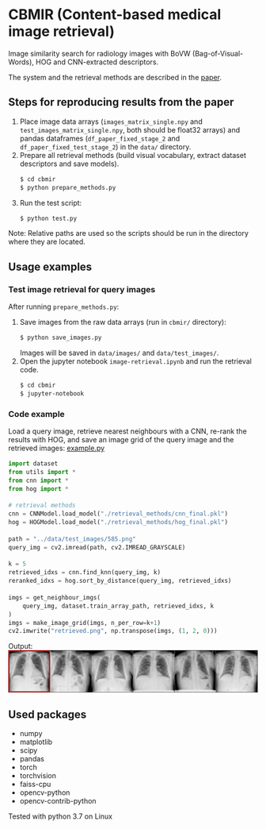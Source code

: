 # CBMIR (Content-based medical image retrieval)
Image similarity search for radiology images with BoVW (Bag-of-Visual-Words), HOG and CNN-extracted descriptors.

The system and the retrieval methods are described in the [paper](https://raw.githubusercontent.com/dbarac/cbmir/main/cbmir-paper.pdf?token=AINDYDCPXH53KFWRFFQPBDDBHJWIE).

## Steps for reproducing results from the paper
1. Place image data arrays (`images_matrix_single.npy` and `test_images_matrix_single.npy`, both should be
   float32 arrays) and pandas dataframes (`df_paper_fixed_stage_2` and `df_paper_fixed_test_stage_2`)
   in the `data/` directory.
2. Prepare all retrieval methods (build visual vocabulary, extract dataset descriptors and save models).
   ```bash
   $ cd cbmir
   $ python prepare_methods.py
   ```
3. Run the test script:
   ```bash
   $ python test.py
   ```
Note: Relative paths are used so the scripts should be run in the directory where they are located.

## Usage examples
### Test image retrieval for query images
After running `prepare_methods.py`:
1. Save images from the raw data arrays (run in `cbmir/` directory):
   ```bash
   $ python save_images.py
   ```
   Images will be saved in `data/images/` and `data/test_images/`.
2. Open the jupyter notebook `image-retrieval.ipynb` and run the retrieval code.
   ```bash
   $ cd cbmir
   $ jupyter-notebook
   ```
### Code example
Load a query image, retrieve nearest neighbours with a CNN, re-rank the results with HOG,
and save an image grid of the query image and the retrieved images: [example.py](./cbmir/example.py)
```python
import dataset
from utils import *
from cnn import *
from hog import *

# retrieval methods
cnn = CNNModel.load_model("./retrieval_methods/cnn_final.pkl")
hog = HOGModel.load_model("./retrieval_methods/hog_final.pkl")

path = "../data/test_images/585.png"
query_img = cv2.imread(path, cv2.IMREAD_GRAYSCALE)

k = 5
retrieved_idxs = cnn.find_knn(query_img, k)
reranked_idxs = hog.sort_by_distance(query_img, retrieved_idxs)

imgs = get_neighbour_imgs(
    query_img, dataset.train_array_path, retrieved_idxs, k
)
imgs = make_image_grid(imgs, n_per_row=k+1)
cv2.imwrite("retrieved.png", np.transpose(imgs, (1, 2, 0)))
```
Output:
![retrieval-results](./data/example-result.png)

## Used packages
* numpy
* matplotlib
* scipy
* pandas
* torch
* torchvision
* faiss-cpu
* opencv-python
* opencv-contrib-python

Tested with python 3.7 on Linux
